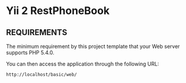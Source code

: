 Yii 2 RestPhoneBook
============================


REQUIREMENTS
------------

The minimum requirement by this project template that your Web server supports PHP 5.4.0.

You can then access the application through the following URL:

~~~
http://localhost/basic/web/
~~~


